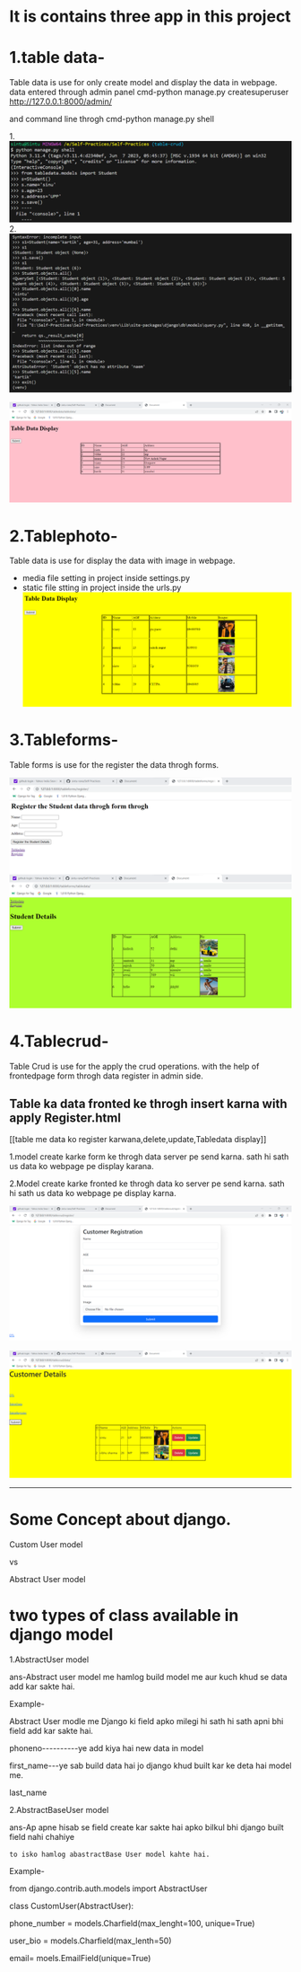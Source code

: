 # It is contains three app in this project

# 1.table data-
Table data is use for only create model and display the data in webpage.
data entered through admin panel
cmd-python manage.py createsuperuser
http://127.0.0.1:8000/admin/

and command line throgh
cmd-python manage.py shell

1.![Alt text](image-2.png)
2.![Alt text](image-3.png)


![Alt text](image-5.png)

# 2.Tablephoto-
Table data is use for display the data with image in webpage.
* media file setting in project inside settings.py
* static file  stting in project inside the urls.py
![Alt text](image-1.png)

# 3.Tableforms-
Table forms is use for the register the data throgh forms.

![Alt text](image-6.png)
![Alt text](image-7.png)

# 4.Tablecrud-
Table Crud is use for the apply the crud operations.
with the help of frontedpage form throgh data register in admin side.


## Table ka data fronted ke throgh insert karna with apply Register.html
[[table me data ko register karwana,delete,update,Tabledata display]]

1.model create karke form ke throgh data server pe send karna.
  sath hi sath us data ko webpage pe display karana.

2.Model create karke fronted ke throgh data ko server pe send karna.
  sath hi sath us data ko webpage pe display karna.

![Alt text](image-8.png)

![Alt text](image-9.png)

--------------------------------------------------------------
# Some Concept about django.

Custom User model

vs

Abstract User model

# two types of class available in django model

1.AbstractUser  model

ans-Abstract user model me hamlog build model me aur kuch khud se data add kar sakte hai.

Example-

Abstract User modle me Django ki field apko milegi hi sath hi sath apni bhi field add kar sakte hai.

phoneno----------ye add kiya hai new data in model

first_name---ye sab build data hai jo django khud built kar ke deta hai  model me.

last_name

2.AbstractBaseUser model

ans-Ap apne hisab se field create kar sakte hai apko bilkul bhi django built field nahi chahiye

    to isko hamlog abastractBase User model kahte hai.

Example-

from django.contrib.auth.models import AbstractUser

class CustomUser(AbstractUser):

phone_number = models.Charfield(max_lenght=100, unique=True)

user_bio = models.Charfield(max_lenth=50)

email= moels.EmailField(unique=True)
